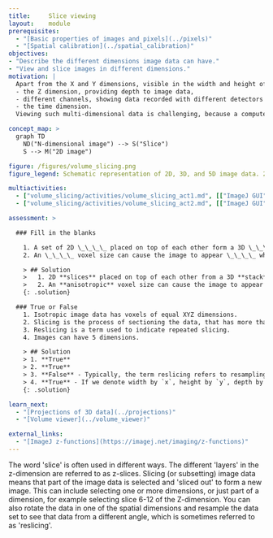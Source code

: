 ```yaml
---
title:     Slice viewing
layout:    module
prerequisites:
  - "[Basic properties of images and pixels](../pixels)"
  - "[Spatial calibration](../spatial_calibration)"
objectives:
- "Describe the different dimensions image data can have."
- "View and slice images in different dimensions."
motivation: |
  Apart from the X and Y dimensions, visible in the width and height of an image, image data can have additional dimensions. The most common additional dimensions include:
  - the Z dimension, providing depth to image data,
  - different channels, showing data recorded with different detectors or detector settings,
  - the time dimension.
  Viewing such multi-dimensional data is challenging, because a computer monitor can only render a (multi-color) 2D representation of such data. Thus it is important to learn how to efficiently visualise subsets ("slices") of such high-dimensional data.

concept_map: >
  graph TD
    ND("N-dimensional image") --> S("Slice")
    S --> M("2D image")

figure: /figures/volume_slicing.png
figure_legend: Schematic representation of 2D, 3D, and 5D image data. 2D images are made up of tiny squares called pixels, whereas 3D images are made up of cubes called voxels. Pixels and voxels are not necessarily isotropic, as shown here by squares versus rectangles. In order to see a different part of the image data on a 2D monitor, the image has to be sliced and sometimes rotated.

multiactivities:
  - ["volume_slicing/activities/volume_slicing_act1.md", [["ImageJ GUI", "volume_slicing/activities/volume_slicing_act1_imagejgui.md", "markdown"], ["ImageJ Macro", "volume_slicing/activities/volume_slicing_act1_imagejmacro.ijm", "java"], ["ImageJ Python", "volume_slicing/activities/volume_slicing_act1_imagejpython.py", "python"]]]
  - ["volume_slicing/activities/volume_slicing_act2.md", [["ImageJ GUI", "volume_slicing/activities/volume_slicing_act2_imagejgui.md", "markdown"], ["ImageJ Macro", "volume_slicing/activities/volume_slicing_act2_imagejmacro.ijm", "java"], ["ImageJ Python", "volume_slicing/activities/volume_slicing_act2_imagejpython.py", "python"]]]

assessment: >

  ### Fill in the blanks

    1. A set of 2D \_\_\_\_ placed on top of each other form a 3D \_\_\_\_.
    2. An \_\_\_\_ voxel size can cause the image to appear \_\_\_\_ when viewing it at an angle.

    > ## Solution
    >   1. 2D **slices** placed on top of each other from a 3D **stack**.
    >   2. An **anisotropic** voxel size can cause the image to appear **deformed** when viewing at a certain angle.
    {: .solution}

  ### True or False
    1. Isotropic image data has voxels of equal XYZ dimensions.
    2. Slicing is the process of sectioning the data, that has more than two dimensions, along defined axes and dimensions.
    3. Reslicing is a term used to indicate repeated slicing.
    4. Images can have 5 dimensions.

    > ## Solution
    > 1. **True**
    > 2. **True**
    > 3. **False** - Typically, the term reslicing refers to resampling volumetric data from a different direction, such that the resulting image stack is a rotated version of the original stack.
    > 4. **True** - If we denote width by `x`, height by `y`, depth by `z`, time by `t` and channel by `c`, we could have images with dimensions such as: [`xy` -> 2D], [`xyz` -> 3D, `xyt` -> 3D: 2D time-lapse, `xyc` -> 3D: 2D multi-channel], or [`xyzt` -> 4D: 3D time-lapse, `xyzc` -> 4D: 3D multi-channel], or [`xyztc` -> 5D: 3D time-lapse  multi-channel]
    {: .solution}

learn_next:
  - "[Projections of 3D data](../projections)"
  - "[Volume viewer](../volume_viewer)"

external_links:
  - "[ImageJ z-functions](https://imagej.net/imaging/z-functions)"
---
```



The word 'slice' is often used in different ways. The different 'layers' in the z-dimension are referred to as z-slices. Slicing (or subsetting) image data means that part of the image data is selected and 'sliced out' to form a new image. This can include selecting one or more dimensions, or just part of a dimension, for example selecting slice 6-12 of the Z-dimension. You can also rotate the data in one of the spatial dimensions and resample the data set to see that data from a different angle, which is sometimes referred to as 'reslicing'.
